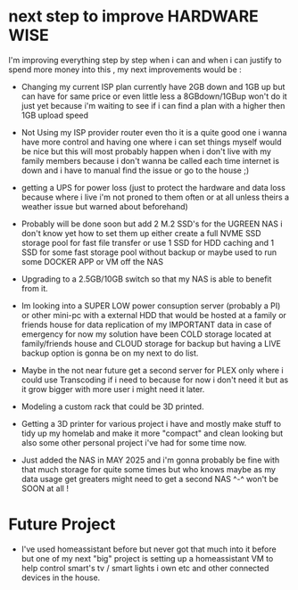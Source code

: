 # next step to improve HARDWARE WISE

I'm improving everything step by step when i can and when i can justify to spend more money into this , my next improvements would be :

* Changing my current ISP plan currently have 2GB down and 1GB up but can have for same price or even little less a 8GBdown/1GBup won't do it just yet because i'm waiting to see if i can find a plan with a higher then 1GB upload speed 

* Not Using my ISP provider router even tho it is a quite good one i wanna have more control and having one where i can set things myself would be nice but this will most probably happen when i don't live with my family members because i don't wanna be called each time internet is down and i have to manual find the issue or go to the house ;)  

* getting a UPS for power loss (just to protect the hardware and data loss because where i live i'm not proned to them often or at all unless theirs a weather issue but warned about beforehand)

* Probably will be done soon but add 2 M.2 SSD's for the UGREEN NAS i don't know yet how to set them up either create a full NVME SSD storage pool for fast file transfer or use 1 SSD for HDD caching and 1 SSD for some fast storage pool without backup or maybe used to run some DOCKER APP or VM off the NAS 

* Upgrading to a 2.5GB/10GB switch so that my NAS is able to benefit from it.

*  Im looking into a SUPER LOW power consuption server (probably a PI) or other mini-pc with a external HDD that would be hosted at a family or friends house for data replication of my IMPORTANT data in case of emergency for now my solution have been COLD storage located at family/friends house and CLOUD storage for backup but having a LIVE backup option is gonna be on my next to do list.

* Maybe in the not near future get a second server for PLEX only where i could use Transcoding if i need to because for now i don't need it but as it grow bigger with more user i might need it later.

* Modeling a custom rack that could be 3D printed.

* Getting a 3D printer for various project i have and mostly make stuff to tidy up my homelab and make it more "compact" and clean looking but also some other personal project i've had for some time now.

* Just added the NAS in MAY 2025 and i'm gonna probably be fine with that much storage for quite some times but who knows maybe as my data usage get greaters might need to get a second NAS ^-^ won't be SOON at all ! 

# Future Project 

* I've used homeassistant before but never got that much into it before but one of my next "big" project is setting up a homeassistant VM to help control smart's tv / smart lights i own etc and other connected devices in the house.
